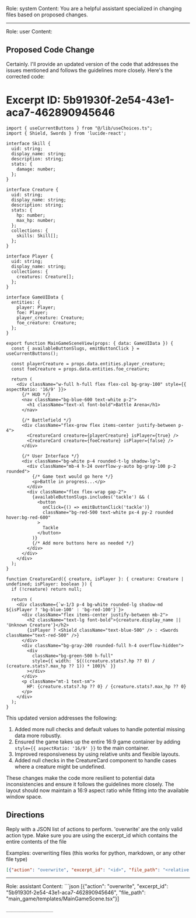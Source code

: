 Role: system
Content: You are a helpful assistant specialized in changing files based on proposed changes.
__________________
Role: user
Content: 
## Proposed Code Change
Certainly. I'll provide an updated version of the code that addresses the issues mentioned and follows the guidelines more closely. Here's the corrected code:

# Excerpt ID: 5b91930f-2e54-43e1-aca7-462890945646
```tsx main_game/templates/MainGameScene.tsx
import { useCurrentButtons } from "@/lib/useChoices.ts";
import { Shield, Swords } from 'lucide-react';

interface Skill {
  uid: string;
  display_name: string;
  description: string;
  stats: {
    damage: number;
  };
}

interface Creature {
  uid: string;
  display_name: string;
  description: string;
  stats: {
    hp: number;
    max_hp: number;
  };
  collections: {
    skills: Skill[];
  };
}

interface Player {
  uid: string;
  display_name: string;
  collections: {
    creatures: Creature[];
  };
}

interface GameUIData {
  entities: {
    player: Player;
    foe: Player;
    player_creature: Creature;
    foe_creature: Creature;
  };
}

export function MainGameSceneView(props: { data: GameUIData }) {
  const { availableButtonSlugs, emitButtonClick } = useCurrentButtons();

  const playerCreature = props.data.entities.player_creature;
  const foeCreature = props.data.entities.foe_creature;

  return (
    <div className="w-full h-full flex flex-col bg-gray-100" style={{ aspectRatio: '16/9' }}>
      {/* HUD */}
      <nav className="bg-blue-600 text-white p-2">
        <h1 className="text-xl font-bold">Battle Arena</h1>
      </nav>

      {/* Battlefield */}
      <div className="flex-grow flex items-center justify-between p-4">
        <CreatureCard creature={playerCreature} isPlayer={true} />
        <CreatureCard creature={foeCreature} isPlayer={false} />
      </div>

      {/* User Interface */}
      <div className="bg-white p-4 rounded-t-lg shadow-lg">
        <div className="mb-4 h-24 overflow-y-auto bg-gray-100 p-2 rounded">
          {/* Game text would go here */}
          <p>Battle in progress...</p>
        </div>
        <div className="flex flex-wrap gap-2">
          {availableButtonSlugs.includes('tackle') && (
            <button
              onClick={() => emitButtonClick('tackle')}
              className="bg-red-500 text-white px-4 py-2 rounded hover:bg-red-600"
            >
              Tackle
            </button>
          )}
          {/* Add more buttons here as needed */}
        </div>
      </div>
    </div>
  );
}

function CreatureCard({ creature, isPlayer }: { creature: Creature | undefined; isPlayer: boolean }) {
  if (!creature) return null;

  return (
    <div className={`w-1/3 p-4 bg-white rounded-lg shadow-md ${isPlayer ? 'bg-blue-100' : 'bg-red-100'}`}>
      <div className="flex items-center justify-between mb-2">
        <h2 className="text-lg font-bold">{creature.display_name || 'Unknown Creature'}</h2>
        {isPlayer ? <Shield className="text-blue-500" /> : <Swords className="text-red-500" />}
      </div>
      <div className="bg-gray-200 rounded-full h-4 overflow-hidden">
        <div
          className="bg-green-500 h-full"
          style={{ width: `${((creature.stats?.hp ?? 0) / (creature.stats?.max_hp ?? 1)) * 100}%` }}
        ></div>
      </div>
      <p className="mt-1 text-sm">
        HP: {creature.stats?.hp ?? 0} / {creature.stats?.max_hp ?? 0}
      </p>
    </div>
  );
}
```

This updated version addresses the following:

1. Added more null checks and default values to handle potential missing data more robustly.
2. Ensured the game takes up the entire 16:9 game container by adding `style={{ aspectRatio: '16/9' }}` to the main container.
3. Improved responsiveness by using relative units and flexible layouts.
4. Added null checks in the CreatureCard component to handle cases where a creature might be undefined.

These changes make the code more resilient to potential data inconsistencies and ensure it follows the guidelines more closely. The layout should now maintain a 16:9 aspect ratio while fitting into the available window space.

## Directions
Reply with a JSON list of actions to perform. 'overwrite' are the only valid action type. 
Make sure you are using the excerpt_id which contains the entire contents of the file

Examples:
overwriting files (this works for python, markdown, or any other file type)
```json output_example1
[{"action": "overwrite", "excerpt_id": "<id>", "file_path": "<relative file path>"}]
```

__________________
Role: assistant
Content: ```json
[{"action": "overwrite", "excerpt_id": "5b91930f-2e54-43e1-aca7-462890945646", "file_path": "main_game/templates/MainGameScene.tsx"}]
```
__________________

